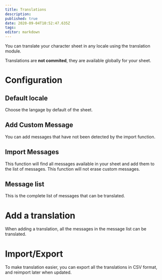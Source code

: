 ```yaml
---
title: Translations
description: 
published: true
date: 2020-09-04T10:52:47.635Z
tags: 
editor: markdown
---
```


You can translate your character sheet in any locale using the translation module.

Translations are **not commited**, they are available globally for your sheet.

# Configuration
## Default locale
Choose the langage by default of the sheet.

## Add Custom Message
You can add messages that have not been detected by the import function.

## Import Messages
This function will find all messages available in your sheet and add them to the list of messages. This function will not erase custom messages.

## Message list
This is the complete list of messages that can be translated.

# Add a translation
When adding a translation, all the messages in the message list can be translated.

# Import/Export
To make translation easier, you can export all the translations in CSV format, and reimport later when updated.